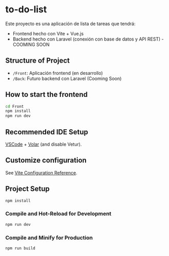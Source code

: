 # to-do-list

Este proyecto es una aplicación de lista de tareas que tendrá:

- Frontend hecho con Vite + Vue.js
- Backend hecho con Laravel (conexión con base de datos y API REST) - COOMING SOON

## Structure of Project

- `/Front`: Aplicación frontend (en desarrollo) 
- `/Back`: Futuro backend con Laravel (Cooming Soon)

## How to start the frontend

```bash
cd Front
npm install
npm run dev
```

## Recommended IDE Setup

[VSCode](https://code.visualstudio.com/) + [Volar](https://marketplace.visualstudio.com/items?itemName=Vue.volar) (and disable Vetur).

## Customize configuration

See [Vite Configuration Reference](https://vite.dev/config/).

## Project Setup

```sh
npm install
```

### Compile and Hot-Reload for Development

```sh
npm run dev
```

### Compile and Minify for Production

```sh
npm run build
```
